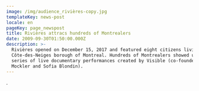 ```yaml
---
image: /img/audience_rivières-copy.jpg
templateKey: news-post
locale: en
pageKey: page_newspost
title: Rivières attracs hundreds of Montrealers
date: 2009-09-30T01:50:00.000Z
description: >-
  Rivières opened on December 15, 2017 and featured eight citizens living in the
  Côte-des-Neiges borough of Montreal. Hundreds of Montrealers showed up to this
  series of live documentary performances created by Visible (co-founded by
  Mockler and Sofia Blondin).
---
```

.
